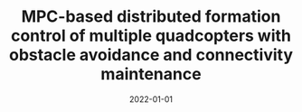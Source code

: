 ---
title: "MPC-based distributed formation control of multiple quadcopters with obstacle avoidance and connectivity maintenance"
collection: publications
permalink: /publication/2022-01-01-MPC-based-distributed-formation-control-of-multiple-quadcopters-with-obstacle-avoidance-and-connectivity-maintenance
date: 2022-01-01
venue: 'Control Engineering Practice'
paperurl: 'https://www.sciencedirect.com/science/article/pii/S0967066121003002'
citation: ' Salim Vargas,  Héctor Becerra,  Jean-Bernard Hayet, &quot;MPC-based distributed formation control of multiple quadcopters with obstacle avoidance and connectivity maintenance.&quot; Control Engineering Practice, 2022.'
---
